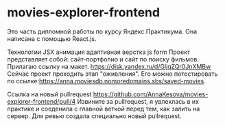 # movies-explorer-frontend
Это часть дипломной работы по курсу Яндекс.Практикума. Она написана с помощью React.js.

Технологии
JSX
анимация
адаптивная верстка
js
form
Проект представляет собой: сайт-портфолио и сайт по поиску фильмов. 
Прилагаю ссылку на макет. https://disk.yandex.ru/d/GljqZQr0JnXMBw
Сейчас проект проходить этап "оживления". Его можно потестировать по ссылке:https://anna.moviesdb.nomoredomains.sbs/saved-movies.

Ссылка на новый pullrequest https://github.com/AnnaKesova/movies-explorer-frontend/pull/4
Извините за pullrequest, я увлеклась в их практике и соеденила с главной веткой перед тем, как залить на сервер. Для ревью создала специально новый pullrequest. 